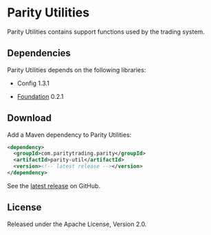# Parity Utilities

Parity Utilities contains support functions used by the trading system.

## Dependencies

Parity Utilities depends on the following libraries:

- Config 1.3.1
- [Foundation][] 0.2.1

  [Foundation]: https://github.com/paritytrading/foundation

## Download

Add a Maven dependency to Parity Utilities:

```xml
<dependency>
  <groupId>com.paritytrading.parity</groupId>
  <artifactId>parity-util</artifactId>
  <version><!-- latest release --></version>
</dependency>
```

See the [latest release][] on GitHub.

  [latest release]: https://github.com/paritytrading/parity/releases/latest

## License

Released under the Apache License, Version 2.0.
